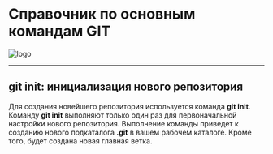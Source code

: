 # Справочник по основным командам GIT

![logo](git_img.png)
***

## __git init:__ инициализация нового репозитория

Для создания новейшего репозитория используется команда __git init__. Команду __git init__ выполняют только один раз для первоначальной настройки нового репозитория. Выполнение команды приведет к созданию нового подкаталога __.git__ в вашем рабочем каталоге. Кроме того, будет создана новая главная ветка.